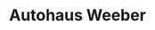 ---
title: "Autohaus Weeber"
url: /weil-der-stadt/autohaus-weeber-merklinger-strasse/
shop: Autohaus
---